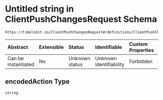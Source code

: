 # Untitled string in ClientPushChangesRequest Schema

```txt
https://timelimit.io/ClientPushChangesRequest#/definitions/ClientPushChangesRequestAction/properties/encodedAction
```



| Abstract            | Extensible | Status         | Identifiable            | Custom Properties | Additional Properties | Access Restrictions | Defined In                                                                                           |
| :------------------ | :--------- | :------------- | :---------------------- | :---------------- | :-------------------- | :------------------ | :--------------------------------------------------------------------------------------------------- |
| Can be instantiated | No         | Unknown status | Unknown identifiability | Forbidden         | Allowed               | none                | [ClientPushChangesRequest.schema.json*](ClientPushChangesRequest.schema.json "open original schema") |

## encodedAction Type

`string`
